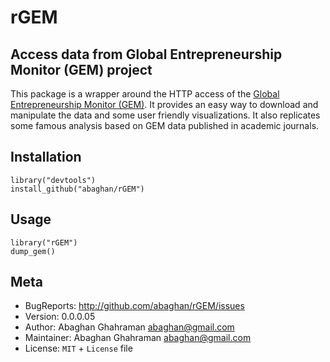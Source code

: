 # rGEM

## Access data from Global Entrepreneurship Monitor (GEM) project

This package is a wrapper around the HTTP access of the [Global Entrepreneurship
Monitor (GEM)](http://www.gemconsortium.org/). It provides an easy way to
download and manipulate the data and some user friendly visualizations. It also
replicates some famous analysis based on GEM data published in academic
journals.

## Installation

```
library("devtools")
install_github("abaghan/rGEM")
```

## Usage

```
library("rGEM")
dump_gem()
```

## Meta

  * BugReports: <http://github.com/abaghan/rGEM/issues>
  * Version: 0.0.0.05
  * Author: Abaghan Ghahraman <abaghan@gmail.com>
  * Maintainer: Abaghan Ghahraman <abaghan@gmail.com>
  * License: `MIT` + `License` file
